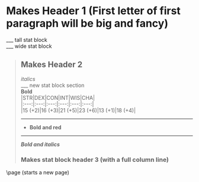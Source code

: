 # Makes Header 1 (First letter of first paragraph will be big and fancy)  
___ tall stat block  
___ wide stat block  
> ## Makes Header 2  
> *italics*  
> ___ new stat block section  
> **Bold**  
>|STR|DEX|CON|INT|WIS|CHA|  
>|:---:|:---:|:---:|:---:|:---:|:---:|  
>|15 (+2)|16 (+3)|21 (+5)|23 (+6)|13 (+1)|18 (+4)|  
>___  
> - **Bold and red**  
>___  
> ***Bold and italics***  
> ### Makes stat block header 3 (with a full column line)
 
\page (starts a new page)
